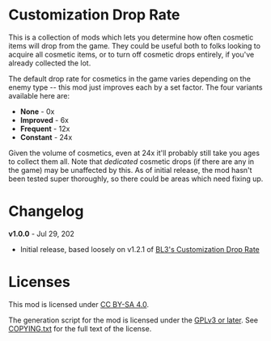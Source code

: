 Customization Drop Rate
=======================

This is a collection of mods which lets you determine how often cosmetic items
will drop from the game.  They could be useful both to folks looking to acquire
all cosmetic items, or to turn off cosmetic drops entirely, if you've already
collected the lot.

The default drop rate for cosmetics in the game varies depending on the enemy
type -- this mod just improves each by a set factor.  The four variants
available here are:

* **None** - 0x
* **Improved** - 6x
* **Frequent** - 12x
* **Constant** - 24x

Given the volume of cosmetics, even at 24x it'll probably still take you ages to
collect them all.  Note that *dedicated* cosmetic drops (if there are any in the
game) may be unaffected by this.  As of initial release, the mod hasn't been
tested super thoroughly, so there could be areas which need fixing up.

Changelog
=========

**v1.0.0** - Jul 29, 202
 * Initial release, based loosely on v1.2.1 of
   [BL3's Customization Drop Rate](https://github.com/BLCM/bl3mods/wiki/Customization%20Drop%20Rate%3A%20None)
 
Licenses
========

This mod is licensed under [CC BY-SA 4.0](https://creativecommons.org/licenses/by-sa/4.0/).

The generation script for the mod is licensed under the
[GPLv3 or later](https://www.gnu.org/licenses/quick-guide-gplv3.html).
See [COPYING.txt](../../COPYING.txt) for the full text of the license.

